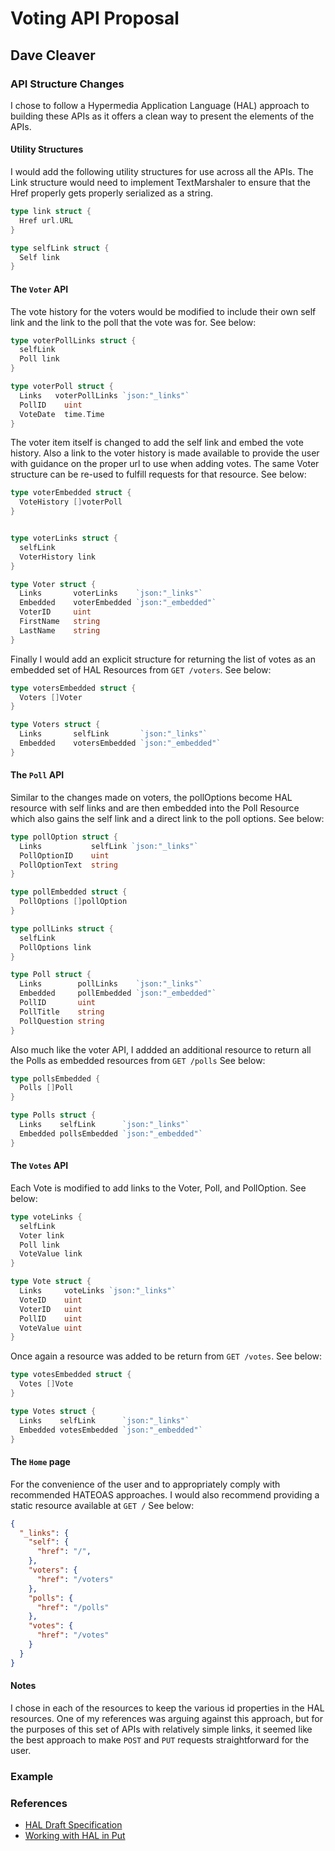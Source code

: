 # Voting API Proposal
## Dave Cleaver

### API Structure Changes

I chose to follow a Hypermedia Application Language (HAL) approach to building these APIs as it offers a clean way to present the elements of the APIs.

#### Utility Structures

I would add the following utility structures for use across all the APIs. The Link structure would need to implement TextMarshaler to ensure that the Href properly gets properly serialized as a string. 

```go
type link struct {
  Href url.URL
}

type selfLink struct {
  Self link
}
```

#### The `Voter` API

The vote history for the voters would be modified to include their own self link and the link to the poll that the vote was for. See below:

```go
type voterPollLinks struct {
  selfLink
  Poll link
}

type voterPoll struct {
  Links   voterPollLinks `json:"_links"`
  PollID    uint
  VoteDate  time.Time
}
```

The voter item itself is changed to add the self link and embed the vote history. Also a link to the voter history is made available to provide the user with guidance on the proper url to use when adding votes. The same Voter structure can be re-used to fulfill requests for that resource. See below:

```go
type voterEmbedded struct {
  VoteHistory []voterPoll
}


type voterLinks struct {
  selfLink
  VoterHistory link
}

type Voter struct {
  Links       voterLinks    `json:"_links"`
  Embedded    voterEmbedded `json:"_embedded"`
  VoterID     uint
  FirstName   string
  LastName    string
}
```

Finally I would add an explicit structure for returning the list of votes as an embedded set of HAL Resources from `GET /voters`. See below:

```go
type votersEmbedded struct {
  Voters []Voter
}

type Voters struct {
  Links       selfLink       `json:"_links"`
  Embedded    votersEmbedded `json:"_embedded"`
}
```

#### The `Poll` API

Similar to the changes made on voters, the pollOptions become HAL resource with self links and are then embedded into the Poll Resource which also gains the self link and a direct link to the poll options. See below:

```go
type pollOption struct {
  Links           selfLink `json:"_links"`
  PollOptionID    uint
  PollOptionText  string
}

type pollEmbedded struct {
  PollOptions []pollOption
}

type pollLinks struct {
  selfLink
  PollOptions link
}

type Poll struct {
  Links        pollLinks    `json:"_links"`
  Embedded     pollEmbedded `json:"_embedded"`
  PollID       uint
  PollTitle    string
  PollQuestion string
}
```

Also much like the voter API, I addded an additional resource to return all the Polls as embedded resources from `GET /polls` See below:

```go
type pollsEmbedded {
  Polls []Poll
}

type Polls struct {
  Links    selfLink      `json:"_links"`
  Embedded pollsEmbedded `json:"_embedded"`
}
```

#### The `Votes` API

Each Vote is modified to add links to the Voter, Poll, and PollOption. See below:

```go
type voteLinks {
  selfLink
  Voter link
  Poll link
  VoteValue link
}

type Vote struct {
  Links     voteLinks `json:"_links"`
  VoteID    uint
  VoterID   uint
  PollID    uint
  VoteValue uint
}
```

Once again a resource was added to be return from `GET /votes`. See below:

```go
type votesEmbedded struct {
  Votes []Vote
}

type Votes struct {
  Links    selfLink      `json:"_links"`
  Embedded votesEmbedded `json:"_embedded"`
}
```

#### The `Home` page

For the convenience of the user and to appropriately comply with recommended HATEOAS approaches. I would also recommend providing a static resource available at `GET /` See below:

```json
{
  "_links": {
    "self": {
      "href": "/",
    },
    "voters": {
      "href": "/voters"
    },
    "polls": {
      "href": "/polls"
    },
    "votes": {
      "href": "/votes"
    }
  }
}
```

#### Notes

I chose in each of the resources to keep the various id properties in the HAL resources. One of my references was arguing against this approach, but for the purposes of this set of APIs with relatively simple links, it seemed like the best approach to make `POST` and `PUT` requests straightforward for the user.

### Example



### References

* [HAL Draft Specification](https://datatracker.ietf.org/doc/html/draft-kelly-json-hal-11)
* [Working with HAL in Put](https://evertpot.com/working-with-hal-in-put/)
